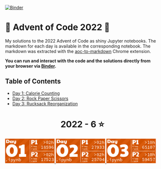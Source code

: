 [![Binder](https://mybinder.org/badge_logo.svg)](https://mybinder.org/v2/gh/markusschanta/advent-of-code-2022/HEAD)

# 🎄 Advent of Code 2022 🎄

My solutions to the 2022 Advent of Code as shiny Jupyter notebooks. The markdown for each day is available in the corresponding notebook. The markdown was extracted with the [aoc-to-markdown](https://github.com/kfarnung/aoc-to-markdown) Chrome extension.

**You can run and interact with the code and the solutions directly from your browser via [Binder](https://mybinder.org/v2/gh/markusschanta/advent-of-code-2022/HEAD).**

## Table of Contents

* [Day 1: Calorie Counting](day.01.ipynb)
* [Day 2: Rock Paper Scissors](day.02.ipynb)
* [Day 3: Rucksack Reorganization](day.03.ipynb)

<!-- AOC TILES BEGIN -->
<h1 align="center">
  2022 - 6 ⭐
</h1>
<a href="2022/01/.ipynb_checkpoints/day.01-checkpoint.ipynb">
  <img src="assets/media/2022/01.png" width="161px">
</a>
<a href="2022/02/.ipynb_checkpoints/day.02-checkpoint.ipynb">
  <img src="assets/media/2022/02.png" width="161px">
</a>
<a href="2022/03/.ipynb_checkpoints/day.03-checkpoint.ipynb">
  <img src="assets/media/2022/03.png" width="161px">
</a>
<!-- AOC TILES END -->
